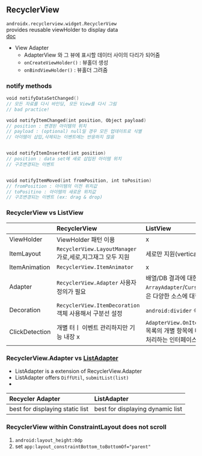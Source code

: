 ## RecyclerView
`androidx.recyclerview.widget.RecyclerView` <br>
provides reusable viewHolder to display data <br>
[doc](https://developer.android.com/reference/androidx/recyclerview/widget/RecyclerView)<br>

- View Adapter
	- AdapterView 와 그 뷰에 표시할 데이터 사이의 다리가 되어줌
	- `onCreateViewHolder()` : 뷰홀더 생성
	- `onBindViewHolder()` : 뷰홀더 그려줌

### notify methods

```kotlin
void notifyDataSetChanged()
// 모든 자료를 다시 바인딩, 모든 View를 다시 그림
// bad practice!

void notifyItemChanged(int position, Object payload)
// position : 변경된 아이템의 위치
// payload : (optional) null일 경우 모든 업데이트로 식별
// 아이템이 삽입,삭제되는 이벤트에는 반응하지 않음


void notifyItemInserted(int position)
// position : data set에 새로 삽입된 아이템 위치
// 구조변경되는 이벤트


void notifyItemMoved(int fromPosition, int toPosition)
// fromPosition : 아이템의 이전 위치값
// toPositino : 아이템의 새로운 위치값
// 구조변경되는 이벤트 (ex: drag & drop)
```

### RecyclerView vs ListView
||RecyclerView|ListView|
|:---|:------|:------|
|ViewHolder|ViewHolder 패턴 이용|x|
|ItemLayout|`RecyclerView.LayoutManager` 가로,세로,지그재그 모두 지원|세로만 지원(vertical)|
|ItemAnimation|`RecyclerView.ItemAnimator`|x|
|Adapter|`RecyclerView.Adapter` 사용자 정의가 필요|배열/DB 결과에 대한 `ArrayAdapter`/`CursorAdapter`와 같은 다양한 소스에 대한 어댑터 존재|
|Decoration|`RecyclerView.ItemDecoration` 객체 사용해서 구분선 설정 |`android:divider` 속성 이용|
|ClickDetection|개별 터ㅣ 이벤트 관리하지만 기능 내장 x|`AdapterView.OnItemClickListener` 목록의 개별 항목에 대한 클릭이벤트 처리하는 인터페이스|


### RecyclerView.Adapter vs <a href="listAdapter">ListAdapter</a>
- ListAdapter is a extension of RecyclerView.Adapter
- ListAdapter offers `DiffUtil`, `submitList(list)`
- 
|Recycler Adapter| ListAdapter|
|:---|:---|
|best for displaying static list|best for displaying dynamic list|

### RecyclerView within ConstraintLayout does not scroll
1. `android:layout_height:0dp`
2. set `app:layout_constraintBottom_toBottomOf="parent"`